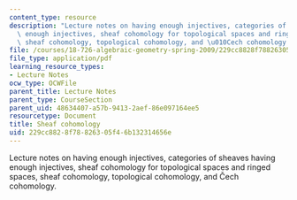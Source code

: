 ```yaml
---
content_type: resource
description: "Lecture notes on having enough injectives, categories of sheaves having\
  \ enough injectives, sheaf cohomology for topological spaces and ringed spaces,\
  \ sheaf cohomology, topological cohomology, and \u010Cech cohomology."
file: /courses/18-726-algebraic-geometry-spring-2009/229cc8828f78826305f46b132314656e_MIT18_726s09_lec17_sheafcoh.pdf
file_type: application/pdf
learning_resource_types:
- Lecture Notes
ocw_type: OCWFile
parent_title: Lecture Notes
parent_type: CourseSection
parent_uid: 48634407-a57b-9413-2aef-86e097164ee5
resourcetype: Document
title: Sheaf cohomology
uid: 229cc882-8f78-8263-05f4-6b132314656e
---
```

Lecture notes on having enough injectives, categories of sheaves having enough injectives, sheaf cohomology for topological spaces and ringed spaces, sheaf cohomology, topological cohomology, and Čech cohomology.

